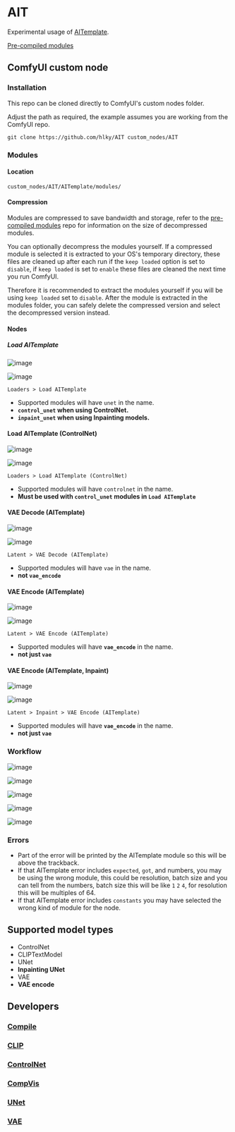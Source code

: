 # AIT
 
Experimental usage of [AITemplate](https://github.com/facebookincubator/AITemplate).

[Pre-compiled modules](https://huggingface.co/datasets/hlky/aitemplate)

## ComfyUI custom node

### Installation

This repo can be cloned directly to ComfyUI's custom nodes folder.

Adjust the path as required, the example assumes you are working from the ComfyUI repo.
```
git clone https://github.com/hlky/AIT custom_nodes/AIT
```

### Modules

#### Location

`custom_nodes/AIT/AITemplate/modules/`

#### Compression

Modules are compressed to save bandwidth and storage, refer to the [pre-compiled modules](https://huggingface.co/datasets/hlky/aitemplate) repo for information on the size of decompressed modules.

You can optionally decompress the modules yourself. If a compressed module is selected it is extracted to your OS's temporary directory, these files are cleaned up after each run if the `keep loaded` option is set to `disable`, if `keep loaded` is set to `enable` these files are cleaned the next time you run ComfyUI.

Therefore it is recommended to extract the modules yourself if you will be using `keep loaded` set to `disable`. After the module is extracted in the modules folder, you can safely delete the compressed version and select the decompressed version instead.

#### Nodes

##### Load AITemplate

![image](https://github.com/hlky/AIT/assets/106811348/7242bdf8-96bb-42a1-9e15-3bfeb67beb4e)

![image](https://github.com/hlky/AIT/assets/106811348/6341c23a-f157-417e-b4e4-220a3aca4a5f)

`Loaders > Load AITemplate`

* Supported modules will have `unet` in the name.
* **`control_unet` when using ControlNet.**
* **`inpaint_unet` when using Inpainting models.**

#### Load AITemplate (ControlNet)

![image](https://github.com/hlky/AIT/assets/106811348/1b3991ca-460c-453b-9964-bbefc1a26ba9)

![image](https://github.com/hlky/AIT/assets/106811348/bb64ff88-1b36-442c-9ac2-239134f5e21e)

`Loaders > Load AITemplate (ControlNet)`

* Supported modules will have `controlnet` in the name.
* **Must be used with `control_unet` modules in `Load AITemplate`**

#### VAE Decode (AITemplate)

![image](https://github.com/hlky/AIT/assets/106811348/d273cbc3-a1f2-4e7c-adcd-c194bb03ead0)

![image](https://github.com/hlky/AIT/assets/106811348/1bfec9b3-6a66-4963-8a02-a0cc58739bd7)

`Latent > VAE Decode (AITemplate)`

* Supported modules will have `vae` in the name.
* **not `vae_encode`**

#### VAE Encode (AITemplate)

![image](https://github.com/hlky/AIT/assets/106811348/7b8e26ab-0a91-47b8-a3df-6ddf8f13e9e5)

![image](https://github.com/hlky/AIT/assets/106811348/626d23ff-309c-4273-a0a9-d8e3af129549)

`Latent > VAE Encode (AITemplate)`

* Supported modules will have **`vae_encode`** in the name.
* **not just `vae`**

#### VAE Encode (AITemplate, Inpaint)

![image](https://github.com/hlky/AIT/assets/106811348/e284ef3d-73ba-494d-a133-57c5acf02496)

![image](https://github.com/hlky/AIT/assets/106811348/79fb1a9e-ce7e-4983-a0fd-fed716cd8f8d)

`Latent > Inpaint > VAE Encode (AITemplate)`

* Supported modules will have **`vae_encode`** in the name.
* **not just `vae`**

### Workflow

![image](https://github.com/hlky/AIT/assets/106811348/334c8066-79ea-49d5-be4c-b68f316568e8)

![image](https://github.com/hlky/AIT/assets/106811348/9aa71adc-476a-456d-90e3-60f3e0685801)

![image](https://github.com/hlky/AIT/assets/106811348/ec07169e-0fb8-4a88-a7de-0688050d97c7)

![image](https://github.com/hlky/AIT/assets/106811348/5acb9add-803b-4c6e-a59b-d36e9b5762ce)

![image](https://github.com/hlky/AIT/assets/106811348/5b357f8a-a888-4003-921e-d78df2c8c8cf)

### Errors

* Part of the error will be printed by the AITemplate module so this will be above the trackback.
* If that AITemplate error includes `expected`, `got`, and numbers, you may be using the wrong module, this could be resolution, batch size and you can tell from the numbers, batch size this will be like `1` `2` `4`, for resolution this will be multiples of 64.
* If that AITemplate error includes `constants` you may have selected the wrong kind of module for the node.

## Supported model types
* ControlNet
* CLIPTextModel
* UNet
* **Inpainting UNet**
* VAE
* **VAE encode**

## Developers

### [Compile](https://github.com/hlky/AIT/blob/main/docs/compile.md)

### [CLIP](https://github.com/hlky/AIT/blob/main/docs/clip.md)

### [ControlNet](https://github.com/hlky/AIT/blob/main/docs/controlnet.md)

### [CompVis](https://github.com/hlky/AIT/blob/main/docs/compvis.md)

### [UNet](https://github.com/hlky/AIT/blob/main/docs/unet.md)

### [VAE](https://github.com/hlky/AIT/blob/main/docs/vae.md)
